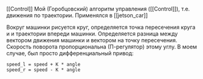 [[Control]]
Мой (Горобцовский)  алгоритм управления ([[Control]]), т.е. движения по траектории. Применялся в [[jetson_car]]

Вокруг машинки рисуется круг, определяется точка пересечения круга и и траектории впереди машинки. Определяется разница между вектором движения машинки и вектором на точку пересечения. Скорость поворота пропорциональна (П-регулятор) этому углу. В моем случае, был просто дифференциальный привод:

```
speed_l = speed + K * angle
speed_r = speed - K * angle
```

